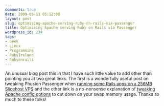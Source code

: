 ```yaml
---
comments: true
date: 2009-05-11 05:12:00
layout: post
slug: optimising-apache-serving-ruby-on-rails-via-passenger
title: Optimising Apache serving Ruby on Rails via Passenger
wordpress_id: 234
tags:
- Geek
- Linux
- Programming
- RubyIreland
- Rubyonrails
---
```


An unusual blog post this in that I have such little value to add other than pointing you at two great links. The first is a wonderfully useful post on tweaking Phusion Passenger when [running some Rails apps on a 256MB Slicehost VPS](http://www.cordinc.com/blog/2009/02/rails-performance-options-on-p.html) and the other link is a no-nonsense explanation of [tweaking Apache config options](http://forum.slicehost.com/comments.php?DiscussionID=3313) to cut down on your swap memory usage. Thanks so much to these folks!
